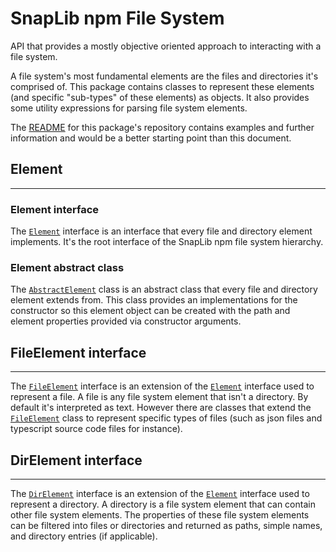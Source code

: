 # SnapLib npm File System

API that provides a mostly objective oriented approach to interacting with a
file system.

A file system's most fundamental elements are the files and directories it's
comprised of. This package contains classes to represent these elements (and
specific "sub-types" of these elements) as objects. It also provides some
utility expressions for parsing file system elements.

The [README][5] for this package's repository contains examples and further
information and would be a better starting point than this document.

## Element

---

### Element interface

The [`Element`][1] interface is an interface that every file and directory
element implements. It's the root interface of the SnapLib npm file system
hierarchy.

### Element abstract class

The [`AbstractElement`][2] class is an abstract class that every file and
directory element extends from. This class provides an implementations for the
constructor so this element object can be created with the path and
element properties provided via constructor arguments.

## FileElement interface

---
The [`FileElement`][3] interface is an extension of the [`Element`][1] interface
used to represent a file. A file is any file system element that isn't a
directory. By default it's interpreted as text. However there are classes that
extend the [`FileElement`][3] class to represent specific types of files (such
as json files and typescript source code files for instance).

## DirElement interface

---
The [`DirElement`][4] interface is an extension of the [`Element`][1] interface
used to represent a directory. A directory is a file system element that can
contain other file system elements. The properties of these file system elements
can be filtered into files or directories and returned as paths, simple names,
and directory entries (if applicable).

[1]: https://github.com/SnapLib/npm-fs/blob/dev/src/main/ts/lib/element/Element.ts "Element interface"
[2]: https://github.com/SnapLib/npm-fs/blob/dev/src/main/ts/lib/element/AbstractElement.ts "AbstractElement abstract class"
[3]: https://github.com/SnapLib/npm-fs/blob/dev/src/main/ts/lib/element/file/FileElement.ts "FileElement interface"
[4]: https://github.com/SnapLib/npm-fs/blob/dev/src/main/ts/lib/element/directory/DirElement.ts "DirElement interface"
[5]: https://github.com/SnapLib/npm-fs/blob/stable/README.md "Package repo README"
